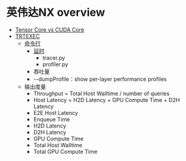 # 英伟达NX overview

* [Tensor Core vs CUDA Core](https://www.zhihu.com/question/451127498)
* [TRTEXEC](https://docs.nvidia.com/deeplearning/tensorrt/developer-guide/index.html#trtexec)
  * [命令行](https://blog.csdn.net/qq_33120609/article/details/94005196)
    * [延时]((https://blog.csdn.net/qq_29007291/article/details/116135737))
      * tracer.py
      * profiler.py
    * 吞吐量
    * --dumpProfile：show per-layer performance profiles
  * 输出度量
    * Throughput = Total Host Walltime / number of queries
    * Host Latency = H2D Latency + GPU Compute Time + D2H Latency
    * E2E Host Latency
    * Enqueue Time
    * H2D Latency
    * D2H Latency
    * GPU Compute Time
    * Total Host Walltime
    * Total GPU Compute Time